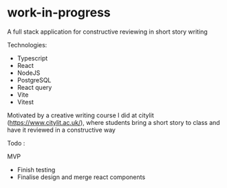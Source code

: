 # work-in-progress

A full stack application for constructive reviewing in short story writing

Technologies:

- Typescript
- React
- NodeJS
- PostgreSQL
- React query
- Vite
- Vitest

Motivated by a creative writing course I did at citylit (https://www.citylit.ac.uk/), where students bring a short story to class and have it reviewed in a constructive way

Todo :

MVP
 - Finish testing
 - Finalise design and merge react components
   
